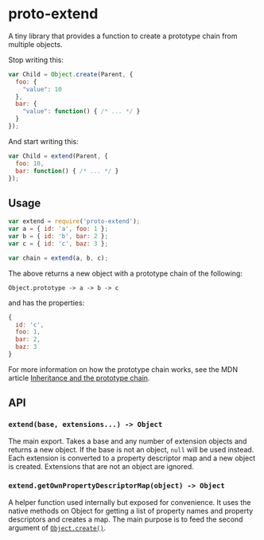 # proto-extend

A tiny library that provides a function to create a prototype chain from
multiple objects.

Stop writing this:

```javascript
var Child = Object.create(Parent, {
  foo: {
    "value": 10
  },
  bar: {
    "value": function() { /* ... */ }
  }
});
```

And start writing this:

```javascript
var Child = extend(Parent, {
  foo: 10,
  bar: function() { /* ... */ }
});
```

## Usage

```javascript
var extend = require('proto-extend');
var a = { id: 'a', foo: 1 };
var b = { id: 'b', bar: 2 };
var c = { id: 'c', baz: 3 };

var chain = extend(a, b, c);
```

The above returns a new object with a prototype chain of the following:

```
Object.prototype -> a -> b -> c
```

and has the properties:

```javascript
{
  id: 'c',
  foo: 1,
  bar: 2,
  baz: 3
}
```

For more information on how the prototype chain works, see the MDN article
[Inheritance and the prototype chain](https://developer.mozilla.org/en-US/docs/Web/JavaScript/Guide/Inheritance_and_the_prototype_chain).

## API

### `extend(base, extensions...) -> Object`

The main export. Takes a base and any number of extension objects and returns a
new object. If the base is not an object, `null` will be used instead. Each
extension is converted to a property descriptor map and a new object is created.
Extensions that are not an object are ignored.

### `extend.getOwnPropertyDescriptorMap(object) -> Object`

A helper function used internally but exposed for convenience. It uses the
native methods on Object for getting a list of property names and property
descriptors and creates a map. The main purpose is to feed the second argument
of [`Object.create()`](https://developer.mozilla.org/en-US/docs/Web/JavaScript/Reference/Global_Objects/Object/create).
